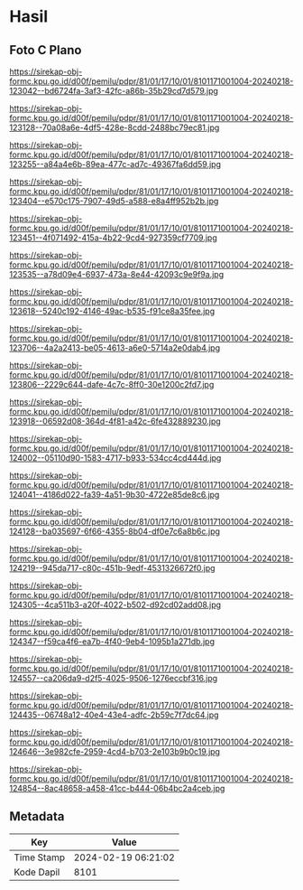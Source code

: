 # Hasil

## Foto C Plano

https://sirekap-obj-formc.kpu.go.id/d00f/pemilu/pdpr/81/01/17/10/01/8101171001004-20240218-123042--bd6724fa-3af3-42fc-a86b-35b29cd7d579.jpg

https://sirekap-obj-formc.kpu.go.id/d00f/pemilu/pdpr/81/01/17/10/01/8101171001004-20240218-123128--70a08a6e-4df5-428e-8cdd-2488bc79ec81.jpg

https://sirekap-obj-formc.kpu.go.id/d00f/pemilu/pdpr/81/01/17/10/01/8101171001004-20240218-123255--a84a4e6b-89ea-477c-ad7c-49367fa6dd59.jpg

https://sirekap-obj-formc.kpu.go.id/d00f/pemilu/pdpr/81/01/17/10/01/8101171001004-20240218-123404--e570c175-7907-49d5-a588-e8a4ff952b2b.jpg

https://sirekap-obj-formc.kpu.go.id/d00f/pemilu/pdpr/81/01/17/10/01/8101171001004-20240218-123451--4f071492-415a-4b22-9cd4-927359cf7709.jpg

https://sirekap-obj-formc.kpu.go.id/d00f/pemilu/pdpr/81/01/17/10/01/8101171001004-20240218-123535--a78d09e4-6937-473a-8e44-42093c9e9f9a.jpg

https://sirekap-obj-formc.kpu.go.id/d00f/pemilu/pdpr/81/01/17/10/01/8101171001004-20240218-123618--5240c192-4146-49ac-b535-f91ce8a35fee.jpg

https://sirekap-obj-formc.kpu.go.id/d00f/pemilu/pdpr/81/01/17/10/01/8101171001004-20240218-123706--4a2a2413-be05-4613-a6e0-5714a2e0dab4.jpg

https://sirekap-obj-formc.kpu.go.id/d00f/pemilu/pdpr/81/01/17/10/01/8101171001004-20240218-123806--2229c644-dafe-4c7c-8ff0-30e1200c2fd7.jpg

https://sirekap-obj-formc.kpu.go.id/d00f/pemilu/pdpr/81/01/17/10/01/8101171001004-20240218-123918--06592d08-364d-4f81-a42c-6fe432889230.jpg

https://sirekap-obj-formc.kpu.go.id/d00f/pemilu/pdpr/81/01/17/10/01/8101171001004-20240218-124002--05110d90-1583-4717-b933-534cc4cd444d.jpg

https://sirekap-obj-formc.kpu.go.id/d00f/pemilu/pdpr/81/01/17/10/01/8101171001004-20240218-124041--4186d022-fa39-4a51-9b30-4722e85de8c6.jpg

https://sirekap-obj-formc.kpu.go.id/d00f/pemilu/pdpr/81/01/17/10/01/8101171001004-20240218-124128--ba035697-6f66-4355-8b04-df0e7c6a8b6c.jpg

https://sirekap-obj-formc.kpu.go.id/d00f/pemilu/pdpr/81/01/17/10/01/8101171001004-20240218-124219--945da717-c80c-451b-9edf-4531326672f0.jpg

https://sirekap-obj-formc.kpu.go.id/d00f/pemilu/pdpr/81/01/17/10/01/8101171001004-20240218-124305--4ca511b3-a20f-4022-b502-d92cd02add08.jpg

https://sirekap-obj-formc.kpu.go.id/d00f/pemilu/pdpr/81/01/17/10/01/8101171001004-20240218-124347--f59ca4f6-ea7b-4f40-9eb4-1095b1a271db.jpg

https://sirekap-obj-formc.kpu.go.id/d00f/pemilu/pdpr/81/01/17/10/01/8101171001004-20240218-124557--ca206da9-d2f5-4025-9506-1276eccbf316.jpg

https://sirekap-obj-formc.kpu.go.id/d00f/pemilu/pdpr/81/01/17/10/01/8101171001004-20240218-124435--06748a12-40e4-43e4-adfc-2b59c7f7dc64.jpg

https://sirekap-obj-formc.kpu.go.id/d00f/pemilu/pdpr/81/01/17/10/01/8101171001004-20240218-124646--3e982cfe-2959-4cd4-b703-2e103b9b0c19.jpg

https://sirekap-obj-formc.kpu.go.id/d00f/pemilu/pdpr/81/01/17/10/01/8101171001004-20240218-124854--8ac48658-a458-41cc-b444-06b4bc2a4ceb.jpg


## Metadata

| Key        | Value               |
| ---------- | ------------------- |
| Time Stamp | 2024-02-19 06:21:02 |
| Kode Dapil | 8101                |



